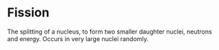 # Fission
The splitting of a nucleus, to form two smaller daughter nuclei, neutrons and energy. Occurs in very large nuclei randomly.